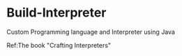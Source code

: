# Build-Interpreter

Custom Programming language and Interpreter using Java

Ref:The book "Crafting Interpreters"
